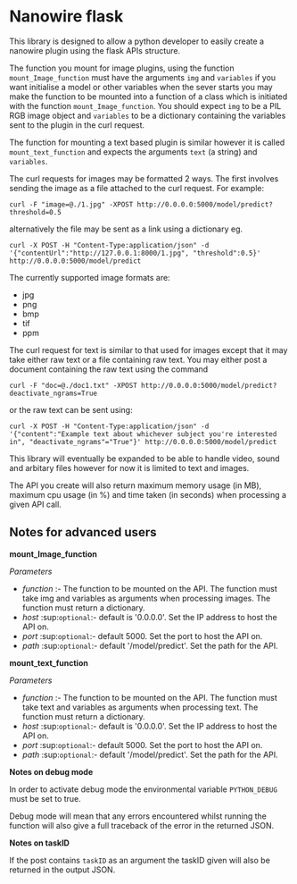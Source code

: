 Nanowire flask
==============
This library is designed to allow a python developer to easily create a nanowire plugin using the flask APIs structure.

The function you mount for image plugins, using the function ``mount_Image_function``  must have the arguments ``img`` and ``variables`` if you want initialise a model or other variables when the sever starts you may make the function to be mounted into a function of a 
class which is initiated with the function ``mount_Image_function``. You should expect ``img`` to be a PIL RGB image object and ``variables`` to be a dictionary containing the variables sent to the plugin in the curl request.

The function for mounting a text based plugin is similar however it is called ``mount_text_function`` and expects the arguments ``text`` (a string) and ``variables``.

The curl requests for images may be formatted 2 ways. The first involves sending the image as a file attached to the curl request. For example:

``curl -F "image=@./1.jpg" -XPOST http://0.0.0.0:5000/model/predict?threshold=0.5``

alternatively the file may be sent as a link using a dictionary eg.

``curl -X POST -H "Content-Type:application/json" -d '{"contentUrl":"http://127.0.0.1:8000/1.jpg", "threshold":0.5}' http://0.0.0.0:5000/model/predict``

The currently supported image formats are:

* jpg
* png
* bmp
* tif
* ppm

The curl request for text is similar to that used for images except that it may take either raw text or a file containing raw text. You may either post a document containing the raw text using the command

``curl -F "doc=@./doc1.txt" -XPOST http://0.0.0.0:5000/model/predict?deactivate_ngrams=True``

or the raw text can be sent using:

``curl -X POST -H "Content-Type:application/json" -d '{"content":"Example text about whichever subject you're interested in", "deactivate_ngrams"="True"}' http://0.0.0.0:5000/model/predict``

This library will eventually be expanded to be able to handle video, sound and arbitary files however for now it is limited to text and images.

The API you create will also return maximum memory usage (in MB), maximum cpu usage (in %) and time taken (in seconds) when processing a given API call.

Notes for advanced users
------------------------

**mount_Image_function**

*Parameters* 

* *function* :- The function to be mounted on the API. The function must take img and variables as arguments when processing images. The function must return a dictionary. 
* *host* :sup:`optional`:- default is '0.0.0.0'. Set the IP address to host the API on.
* *port* :sup:`optional`:- default 5000. Set the port to host the API on.
* *path* :sup:`optional`:- default '/model/predict'. Set the path for the API.

**mount_text_function**

*Parameters*
* *function* :- The function to be mounted on the API. The function must take text and variables as arguments when processing text. The function must return a dictionary. 
* *host* :sup:`optional`:- default is '0.0.0.0'. Set the IP address to host the API on.
* *port* :sup:`optional`:- default 5000. Set the port to host the API on.
* *path* :sup:`optional`:- default '/model/predict'. Set the path for the API.


**Notes on debug mode**

In order to activate debug mode the environmental variable `PYTHON_DEBUG` must be set to true.

Debug mode will mean that any errors encountered whilst running the function will also give a full traceback of the error in the returned JSON.

**Notes on taskID**

If the post contains ``taskID`` as an argument the taskID given will also be returned in the output JSON.
